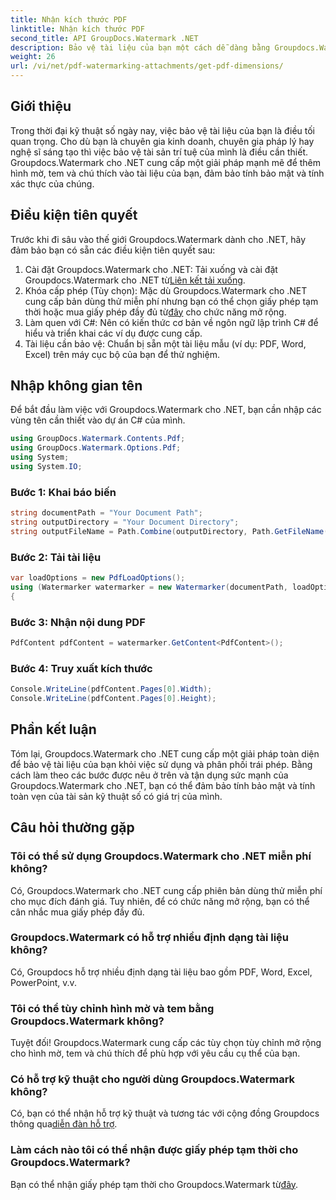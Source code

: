 ```yaml
---
title: Nhận kích thước PDF
linktitle: Nhận kích thước PDF
second_title: API GroupDocs.Watermark .NET
description: Bảo vệ tài liệu của bạn một cách dễ dàng bằng Groupdocs.Watermark cho .NET. Thêm hình mờ, tem và chú thích một cách dễ dàng.
weight: 26
url: /vi/net/pdf-watermarking-attachments/get-pdf-dimensions/
---
```

## Giới thiệu
Trong thời đại kỹ thuật số ngày nay, việc bảo vệ tài liệu của bạn là điều tối quan trọng. Cho dù bạn là chuyên gia kinh doanh, chuyên gia pháp lý hay nghệ sĩ sáng tạo thì việc bảo vệ tài sản trí tuệ của mình là điều cần thiết. Groupdocs.Watermark cho .NET cung cấp một giải pháp mạnh mẽ để thêm hình mờ, tem và chú thích vào tài liệu của bạn, đảm bảo tính bảo mật và tính xác thực của chúng.
## Điều kiện tiên quyết
Trước khi đi sâu vào thế giới Groupdocs.Watermark dành cho .NET, hãy đảm bảo bạn có sẵn các điều kiện tiên quyết sau:
1.  Cài đặt Groupdocs.Watermark cho .NET: Tải xuống và cài đặt Groupdocs.Watermark cho .NET từ[Liên kết tải xuống](https://releases.groupdocs.com/Watermark/net/).
2.  Khóa cấp phép (Tùy chọn): Mặc dù Groupdocs.Watermark cho .NET cung cấp bản dùng thử miễn phí nhưng bạn có thể chọn giấy phép tạm thời hoặc mua giấy phép đầy đủ từ[đây](https://purchase.groupdocs.com/buy) cho chức năng mở rộng.
3. Làm quen với C#: Nên có kiến thức cơ bản về ngôn ngữ lập trình C# để hiểu và triển khai các ví dụ được cung cấp.
4. Tài liệu cần bảo vệ: Chuẩn bị sẵn một tài liệu mẫu (ví dụ: PDF, Word, Excel) trên máy cục bộ của bạn để thử nghiệm.

## Nhập không gian tên
Để bắt đầu làm việc với Groupdocs.Watermark cho .NET, bạn cần nhập các vùng tên cần thiết vào dự án C# của mình.
```csharp
using GroupDocs.Watermark.Contents.Pdf;
using GroupDocs.Watermark.Options.Pdf;
using System;
using System.IO;
```
### Bước 1: Khai báo biến
```csharp
string documentPath = "Your Document Path";
string outputDirectory = "Your Document Directory";
string outputFileName = Path.Combine(outputDirectory, Path.GetFileName(documentPath));
```
### Bước 2: Tải tài liệu
```csharp
var loadOptions = new PdfLoadOptions();
using (Watermarker watermarker = new Watermarker(documentPath, loadOptions))
{
```
### Bước 3: Nhận nội dung PDF
```csharp
PdfContent pdfContent = watermarker.GetContent<PdfContent>();
```
### Bước 4: Truy xuất kích thước
```csharp
Console.WriteLine(pdfContent.Pages[0].Width);
Console.WriteLine(pdfContent.Pages[0].Height);
```

## Phần kết luận
Tóm lại, Groupdocs.Watermark cho .NET cung cấp một giải pháp toàn diện để bảo vệ tài liệu của bạn khỏi việc sử dụng và phân phối trái phép. Bằng cách làm theo các bước được nêu ở trên và tận dụng sức mạnh của Groupdocs.Watermark cho .NET, bạn có thể đảm bảo tính bảo mật và tính toàn vẹn của tài sản kỹ thuật số có giá trị của mình.
## Câu hỏi thường gặp
### Tôi có thể sử dụng Groupdocs.Watermark cho .NET miễn phí không?
Có, Groupdocs.Watermark cho .NET cung cấp phiên bản dùng thử miễn phí cho mục đích đánh giá. Tuy nhiên, để có chức năng mở rộng, bạn có thể cân nhắc mua giấy phép đầy đủ.
### Groupdocs.Watermark có hỗ trợ nhiều định dạng tài liệu không?
Có, Groupdocs hỗ trợ nhiều định dạng tài liệu bao gồm PDF, Word, Excel, PowerPoint, v.v.
### Tôi có thể tùy chỉnh hình mờ và tem bằng Groupdocs.Watermark không?
Tuyệt đối! Groupdocs.Watermark cung cấp các tùy chọn tùy chỉnh mở rộng cho hình mờ, tem và chú thích để phù hợp với yêu cầu cụ thể của bạn.
### Có hỗ trợ kỹ thuật cho người dùng Groupdocs.Watermark không?
 Có, bạn có thể nhận hỗ trợ kỹ thuật và tương tác với cộng đồng Groupdocs thông qua[diễn đàn hỗ trợ](https://forum.groupdocs.com/c/watermark/19).
### Làm cách nào tôi có thể nhận được giấy phép tạm thời cho Groupdocs.Watermark?
 Bạn có thể nhận giấy phép tạm thời cho Groupdocs.Watermark từ[đây](https://purchase.groupdocs.com/temporary-license/).